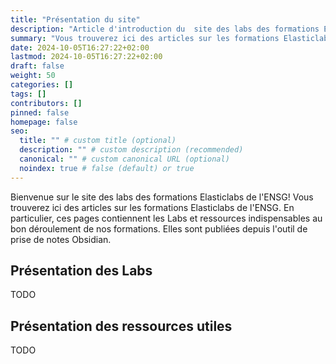```yaml
---
title: "Présentation du site"
description: "Article d'introduction du  site des labs des formations Elasticlabs."
summary: "Vous trouverez ici des articles sur les formations Elasticlabs de l'ENSG."
date: 2024-10-05T16:27:22+02:00
lastmod: 2024-10-05T16:27:22+02:00
draft: false
weight: 50
categories: []
tags: []
contributors: []
pinned: false
homepage: false
seo:
  title: "" # custom title (optional)
  description: "" # custom description (recommended)
  canonical: "" # custom canonical URL (optional)
  noindex: true # false (default) or true
---
```


Bienvenue sur le site des labs des formations Elasticlabs de l'ENSG! Vous trouverez ici des articles sur les formations Elasticlabs de l'ENSG. En particulier, ces pages contiennent les Labs et ressources indispensables au bon déroulement de nos formations. Elles sont publiées depuis l'outil de prise de notes Obsidian.

## Présentation des Labs

TODO

## Présentation des ressources utiles

TODO
